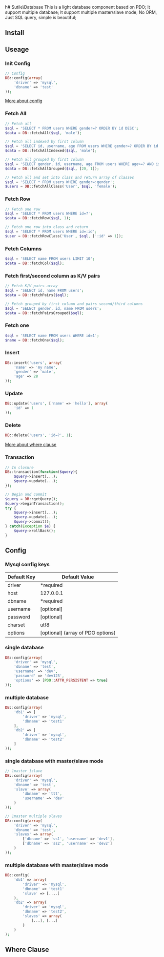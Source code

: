 h# Sutile\Database
This is a light database component based on PDO;
It support multiple database;
It support multiple master/slave mode;
No ORM, Just SQL query, simple is beautiful;


## Install


## Useage

### Init Config

```PHP
// Config
DB::config(array(
    'driver' => 'mysql',
    'dbname' => 'test'
));
```
[More about config](#config)

### Fetch All
```php
// Fetch all
$sql = 'SELECT * FROM users WHERE gender=? ORDER BY id DESC';
$data = DB::fetchAll($sql, 'male');

// Fetch all indexed by first column
$sql = 'SELECT id, username, age FROM users WHERE gender=? ORDER BY id DESC';
$data = DB::fetchAllIndexed($sql, 'male');

// Fetch all grouped by first column
$sql = 'SELECT gender, id, username, age FROM users WHERE age>=? AND is_active=?';
$data = DB::fetchAllGrouped($sql, [20, 1]);

// Fetch all and set into class and return array of classes
$sql = 'SELECT * FROM users WHERE gender=:gender';
$users = DB::fetchAllClass('User', $sql, 'female');
```

### Fetch Row
```php
// Fetch one row
$sql = 'SELECT * FROM users WHERE id=?';
$data = DB::fetchRow($sql, 1);

// Fetch one row into class and return
$sql = 'SELECT * FROM users WHERE id=:id';
$user = DB::fetchRowClass('User', $sql, [':id' => 1]);
```

### Fetch Columns
```php
$sql = 'SELECT name FROM users LIMIT 10';
$data = DB::fetchCol($sql);
```

### Fetch first/second column as K/V pairs
```php
// Fetch K/V pairs array
$sql = 'SELECT id, name FROM users';
$data = DB::fetchPairs($sql);

// Fetch grouped by first column and pairs second/third columns
$sql = 'SELECT gender, id, name FROM users';
$data = DB::fetchPairsGrouped($sql);

```

### Fetch one
```php
$sql = 'SELECT name FROM users WHERE id=1';
$name = DB::fetchOne($sql);
```

### Insert
```php
DB::insert('users', array(
    'name' => 'my name',
    'gender' => 'male',
    'age' => 28
));
```

### Update
```php
DB::update('users', ['name' => 'hello'], array(
    'id' => 1
));
```

### Delete
```php
DB::delete('users', 'id=?', 1);
```

[More about where clause](#where)



### Transaction
```php
// In closure
DB::transaction(function($query){
    $query->insert(...);
    $query->update(...);
});

// Begin and commit
$query = DB::getQuery();
$query->beginTransaction();
try {
    $query->insert(...);
    $query->update(...);
    $query->commit();
} catch(Exception $e) {
    $query->rollBack();
}

```

## Config

### Mysql config keys
| Default Key  | Default Value |
| ------------- | ------------- |
| driver | *required |
| host  | 127.0.0.1  |
| dbname | *required |
| username | [optional] |
| password | [optional] |
| charset  | utf8  |
| options | [optional] (array of PDO options) |
 

### single database
```php
DB::config(array(
    'driver' => 'mysql',
    'dbname' => 'test',
    'username' => 'dev',
    'password' => 'dev123',
    'options' => [PDO::ATTR_PERSISTENT => true]
));
```

### multiple database
```php
DB::config(array(
    'db1' => [
        'driver' => 'mysql',
        'dbname' => 'test1'
    ],
    'db2' => [
        'driver' => 'mysql',
        'dbname' => 'test2'
    ]
));
```

### single database with master/slave mode
```php
// 1master 1slave
DB::config(array(
    'driver' => 'mysql',
    'dbname' => 'test',
    'slave' => array(
        'dbname' => 'ttt',
        'username' => 'dev'
    )
));

// 1master multiple slaves
DB::config(array(
    'driver' => 'mysql',
    'dbname' => 'test',
    'slaves' => array(
        ['dbname' => 'ss1', 'username' => 'dev1'],
        ['dbname' => 'ss2', 'username' => 'dev2']
    )
));
```

### multiple database with master/slave mode
```php
DB::config(
    'db1' => array(
        'driver' => 'mysql',
        'dbname' => 'test1'
        'slave' => [....]
    ),
    'db2' => array(
        'driver' => 'mysql',
        'dbname' => 'test2',
        'slaves' => array(
            [...], [...]
        )
    )
);
```


## Where Clause
